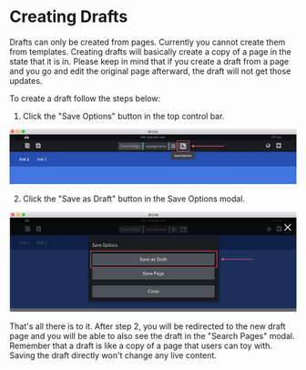# Creating Drafts

Drafts can only be created from pages. Currently you cannot create them from templates. Creating drafts will basically create a copy of a page in the state that it is in. Please keep in mind that if you create a draft from a page and you go and edit the original page afterward, the draft will not get those updates.

To create a draft follow the steps below:

1) Click the "Save Options" button in the top control bar.

![Create Draft Step 1](./make-draft-step1.png)

2) Click the "Save as Draft" button in the Save Options modal.

![Create Draft Step 2](./make-draft-step2.png)

That's all there is to it. After step 2, you will be redirected to the new draft page and you will be able to also see the draft in the "Search Pages" modal. Remember that a draft is like a copy of a page that users can toy with. Saving the draft directly won't change any live content.
